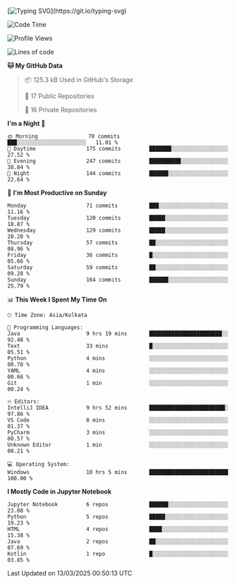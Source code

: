 [![Typing SVG](https://readme-typing-svg.demolab.com?font=Fira+Code&pause=1000&color=F6FF05&center=true&vCenter=true&width=435&lines=Hi+%F0%9F%91%8B%2C+I'm+Somesh+Diwan;I+will+be+back+soon.)](https://git.io/typing-svg)

<!--START_SECTION:waka-->
![Code Time](http://img.shields.io/badge/Code%20Time-20%20hrs%2017%20mins-blue)

![Profile Views](http://img.shields.io/badge/Profile%20Views-496-blue)

![Lines of code](https://img.shields.io/badge/From%20Hello%20World%20I%27ve%20Written-132.0%20thousand%20lines%20of%20code-blue)

**🐱 My GitHub Data** 

> 📦 125.3 kB Used in GitHub's Storage 
 > 
> 📜 17 Public Repositories 
 > 
> 🔑 16 Private Repositories 
 > 
**I'm a Night 🦉** 

```text
🌞 Morning                70 commits          ███░░░░░░░░░░░░░░░░░░░░░░   11.01 % 
🌆 Daytime                175 commits         ███████░░░░░░░░░░░░░░░░░░   27.52 % 
🌃 Evening                247 commits         ██████████░░░░░░░░░░░░░░░   38.84 % 
🌙 Night                  144 commits         ██████░░░░░░░░░░░░░░░░░░░   22.64 % 
```
📅 **I'm Most Productive on Sunday** 

```text
Monday                   71 commits          ███░░░░░░░░░░░░░░░░░░░░░░   11.16 % 
Tuesday                  120 commits         █████░░░░░░░░░░░░░░░░░░░░   18.87 % 
Wednesday                129 commits         █████░░░░░░░░░░░░░░░░░░░░   20.28 % 
Thursday                 57 commits          ██░░░░░░░░░░░░░░░░░░░░░░░   08.96 % 
Friday                   36 commits          █░░░░░░░░░░░░░░░░░░░░░░░░   05.66 % 
Saturday                 59 commits          ██░░░░░░░░░░░░░░░░░░░░░░░   09.28 % 
Sunday                   164 commits         ██████░░░░░░░░░░░░░░░░░░░   25.79 % 
```


📊 **This Week I Spent My Time On** 

```text
🕑︎ Time Zone: Asia/Kolkata

💬 Programming Languages: 
Java                     9 hrs 19 mins       ███████████████████████░░   92.48 % 
Text                     33 mins             █░░░░░░░░░░░░░░░░░░░░░░░░   05.51 % 
Python                   4 mins              ░░░░░░░░░░░░░░░░░░░░░░░░░   00.78 % 
YAML                     4 mins              ░░░░░░░░░░░░░░░░░░░░░░░░░   00.66 % 
Git                      1 min               ░░░░░░░░░░░░░░░░░░░░░░░░░   00.24 % 

🔥 Editors: 
IntelliJ IDEA            9 hrs 52 mins       ████████████████████████░   97.86 % 
VS Code                  8 mins              ░░░░░░░░░░░░░░░░░░░░░░░░░   01.37 % 
PyCharm                  3 mins              ░░░░░░░░░░░░░░░░░░░░░░░░░   00.57 % 
Unknown Editor           1 min               ░░░░░░░░░░░░░░░░░░░░░░░░░   00.21 % 

💻 Operating System: 
Windows                  10 hrs 5 mins       █████████████████████████   100.00 % 
```

**I Mostly Code in Jupyter Notebook** 

```text
Jupyter Notebook         6 repos             ██████░░░░░░░░░░░░░░░░░░░   23.08 % 
Python                   5 repos             █████░░░░░░░░░░░░░░░░░░░░   19.23 % 
HTML                     4 repos             ████░░░░░░░░░░░░░░░░░░░░░   15.38 % 
Java                     2 repos             ██░░░░░░░░░░░░░░░░░░░░░░░   07.69 % 
Kotlin                   1 repo              █░░░░░░░░░░░░░░░░░░░░░░░░   03.85 % 
```

 Last Updated on 13/03/2025 00:50:13 UTC
<!--END_SECTION:waka-->

